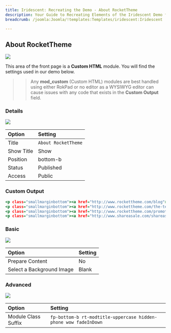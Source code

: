 ```yaml
---
title: Iridescent: Recreating the Demo - About RocketTheme
description: Your Guide to Recreating Elements of the Iridescent Demo for Joomla
breadcrumb: /joomla:Joomla/!templates:Templates/iridescent:Iridescent

---
```


About RocketTheme
-----

![][demo]

This area of the front page is a **Custom HTML** module. You will find the settings used in our demo below.

>> Any **mod_custom** (Custom HTML) modules are best handled using either RokPad or no editor as a WYSIWYG editor can cause issues with any code that exists in the **Custom Output** field.

### Details

![][demo2]

|   Option   |       Setting       |
| :--------- | :------------------ |
| Title      | `About RocketTheme` |
| Show Title | Show                |
| Position   | bottom-b            |
| Status     | Published           |
| Access     | Public              |

### Custom Output

~~~ .html
<p class="smallmarginbottom"><a href="http://www.rockettheme.com/blog">Read the Latest Blog Post</a></p>
<p class="smallmarginbottom"><a href="http://www.rockettheme.com/the-team">View our Global Team</a></p>
<p class="smallmarginbottom"><a href="http://www.rockettheme.com/promotions">Enjoy a Promotion</a></p>
<p class="smallmarginbottom"><a href="http://www.shareasale.com/shareasale.cfm?merchantID=30300">Become an Affiliate</a></p>
~~~

### Basic

![][demo3]

|           Option          | Setting |
| :------------------------ | :------ |
| Prepare Content           | No      |
| Select a Background Image | Blank   |

### Advanced

![][demo4]

|        Option       |                             Setting                             |
| :------------------ | :-------------------------------------------------------------- |
| Module Class Suffix | `fp-bottom-b rt-modtitle-uppercase hidden-phone wow fadeInDown` |

[demo]: assets/demo_10.jpeg
[demo2]: assets/demo_10a.jpeg
[demo3]: assets/demo_10b.jpeg
[demo4]: assets/demo_10c.jpeg
